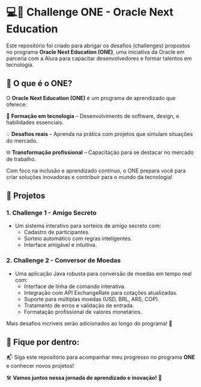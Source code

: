# 💻🚀 Challenge ONE - Oracle Next Education

Este repositório foi criado para abrigar os desafios (challenges) propostos no programa **Oracle Next Education (ONE)**, uma iniciativa da Oracle em parceria com a Alura para capacitar desenvolvedores e formar talentos em tecnologia.

## 🌟 O que é o ONE?

O **Oracle Next Education (ONE)** é um programa de aprendizado que oferece:

🎯 **Formação em tecnologia** – Desenvolvimento de software, design, e habilidades essenciais.

💡 **Desafios reais** – Aprenda na prática com projetos que simulam situações do mercado.

🌐 **Transformação profissional** – Capacitação para se destacar no mercado de trabalho.

Com foco na inclusão e aprendizado contínuo, o ONE prepara você para criar soluções inovadoras e contribuir para o mundo da tecnologia!

## 📂 Projetos

### **1. Challenge 1 - Amigo Secreto**
* Um sistema interativo para sorteios de amigo secreto com:
   * Cadastro de participantes.
   * Sorteio automático com regras inteligentes.
   * Interface amigável e intuitiva.

### **2. Challenge 2 - Conversor de Moedas**
* Uma aplicação Java robusta para conversão de moedas em tempo real com:
   * Interface de linha de comando interativa.
   * Integração com API ExchangeRate para cotações atualizadas.
   * Suporte para múltiplas moedas (USD, BRL, ARS, COP).
   * Tratamento de erros e validação de entrada.
   * Formatação profissional de valores monetários.

Mais desafios incríveis serão adicionados ao longo do programa! 🌟

## 🔗 Fique por dentro:

📬 Siga este repositório para acompanhar meu progresso no programa **ONE** e conhecer novos projetos!

🛠️ **Vamos juntos nessa jornada de aprendizado e inovação!** 🌟
